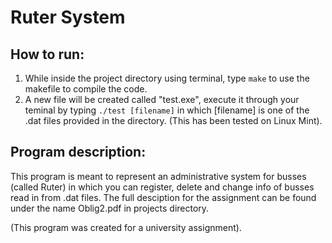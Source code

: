 # Ruter System

## How to run:
1. While inside the project directory using terminal, type `make` to use the makefile to compile the code.
2. A new file will be created called "test.exe", execute it through your teminal by typing  `./test [filename]` in which [filename] is one of the .dat files provided in the directory. (This has been tested on Linux Mint).

 ## Program description:
 This program is meant to represent an administrative system for busses (called Ruter) in which you can register, delete and change info of busses read in from .dat files. The full desciption for the assignment can be found under the name Oblig2.pdf in projects directory.

(This program was created for a university assignment).
